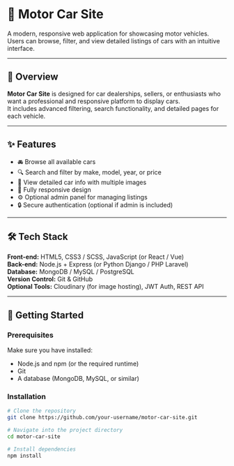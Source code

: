 # 🚗 Motor Car Site

A modern, responsive web application for showcasing motor vehicles.  
Users can browse, filter, and view detailed listings of cars with an intuitive interface.

---



## 🧭 Overview
**Motor Car Site** is designed for car dealerships, sellers, or enthusiasts who want a professional and responsive platform to display cars.  
It includes advanced filtering, search functionality, and detailed pages for each vehicle.

---

## ✨ Features
- 🚘 Browse all available cars  
- 🔍 Search and filter by make, model, year, or price  
- 📸 View detailed car info with multiple images  
- 📱 Fully responsive design  
- ⚙️ Optional admin panel for managing listings  
- 🔒 Secure authentication (optional if admin is included)  

---

## 🛠 Tech Stack
**Front-end:** HTML5, CSS3 / SCSS, JavaScript (or React / Vue)  
**Back-end:** Node.js + Express (or Python Django / PHP Laravel)  
**Database:** MongoDB / MySQL / PostgreSQL  
**Version Control:** Git & GitHub  
**Optional Tools:** Cloudinary (for image hosting), JWT Auth, REST API  

---

## 🚀 Getting Started

### Prerequisites
Make sure you have installed:
- Node.js and npm (or the required runtime)
- Git
- A database (MongoDB, MySQL, or similar)

### Installation
```bash
# Clone the repository
git clone https://github.com/your-username/motor-car-site.git

# Navigate into the project directory
cd motor-car-site

# Install dependencies
npm install

